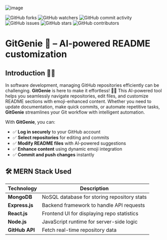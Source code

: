 ![image](https://github.com/mmahesh09/GitGenie/blob/main/Black%20Technology%20LinkedIn%20Banner%20(1).png)

![GitHub forks](https://img.shields.io/github/forks/mmahesh09/GitGenie?style=flat-square&logo=github&logoColor=white&color=2088FF)
![GitHub watchers](https://img.shields.io/github/watchers/mmahesh09/GitGenie?style=flat-square&logo=github&logoColor=white&color=2088FF)
![GitHub commit activity](https://img.shields.io/github/commit-activity/m/mmahesh09/GitGenie?style=flat-square&logo=github&logoColor=white&color=2088FF)
![GitHub issues](https://img.shields.io/github/issues/mmahesh09/GitGenie?style=flat-square&logo=github&logoColor=white&color=2088FF)
![GitHub stars](https://img.shields.io/github/stars/mmahesh09/GitGenie?style=flat-square&logo=github&logoColor=white&color=2088FF)
![GitHub contributors](https://img.shields.io/github/contributors/mmahesh09/GitGenie?style=flat-square&logo=github&logoColor=white&color=2088FF)


# GitGenie 🤖 – AI-powered README customization


## Introduction 🧞‍♂️
In software development, managing GitHub repositories efficiently can be challenging. **GitGenie** is here to make it effortless! 🧞‍♂️ This AI-powered tool helps you seamlessly navigate repositories, edit files, and customize README sections with emoji-enhanced content. Whether you need to update documentation, make quick commits, or automate repetitive tasks, **GitGenie** streamlines your Git workflow with intelligent automation.

With **GitGenie**, you can:
- ✅ **Log in securely** to your GitHub account
- ✅ **Select repositories** for editing and commits
- ✅ **Modify README files** with AI-powered suggestions
- ✅ **Enhance content** using dynamic emoji integration
- ✅ **Commit and push changes** instantly


## 🛠 MERN Stack Used

| Technology  | Description |
|------------|-------------|
| **MongoDB** | NoSQL database for storing repository stats |
| **Express.js** | Backend framework to handle API requests |
| **React.js** | Frontend UI for displaying repo statistics |
| **Node.js** | JavaScript runtime for server-side logic |
| **GitHub API** | Fetch real-time repository data |
